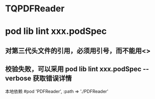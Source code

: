 # TQPDFReader


# pod lib lint xxx.podSpec

## 对第三代头文件的引用，必须用引号，而不能用<> 
## 
## 校验失败，可以采用 pod lib lint xxx.podSpec --verbose 获取错误详情

本地依赖
 #pod 'PDFReader', :path => './PDFReader'
